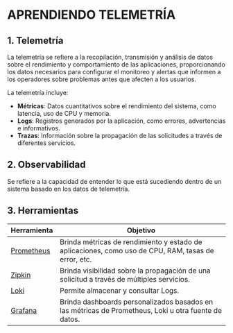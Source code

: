 # APRENDIENDO TELEMETRÍA

## 1. Telemetría
La telemetría se refiere a la recopilación, transmisión y análisis de datos sobre el rendimiento y comportamiento de las aplicaciones,
proporcionando los datos necesarios para configurar el monitoreo y alertas que informen a los operadores sobre problemas antes que afecten a los usuarios.

La telemetría incluye:

- **Métricas**: Datos cuantitativos sobre el rendimiento del sistema, como latencia, uso de CPU y memoria.
- **Logs**: Registros generados por la aplicación, como errores, advertencias e informativos.
- **Trazas**: Información sobre la propagación de las solicitudes a través de diferentes servicios.

## 2. Observabilidad
Se refiere a la capacidad de entender lo que está sucediendo dentro de un sistema basado en los datos de telemetría.

## 3. Herramientas

| Herramienta                                | Objetivo                                                                                             |
|--------------------------------------------|------------------------------------------------------------------------------------------------------|
| [Prometheus](path/01-prometheus/README.md) | Brinda métricas de rendimiento y estado de aplicaciones, como uso de CPU, RAM, tasas de error, etc.  |
| [Zipkin](path/02-zipkin/README.md)         | Brinda visibilidad sobre la propagación de una solicitud a través de múltiples servicios.            |
| [Loki](path/03-loki/README.md)             | Permite almacenar y consultar Logs.                                                                  |
| [Grafana](path/04-grafana/README.md)       | Brinda dashboards personalizados basados en las métricas de Prometheus, Loki u otra fuente de datos. |
